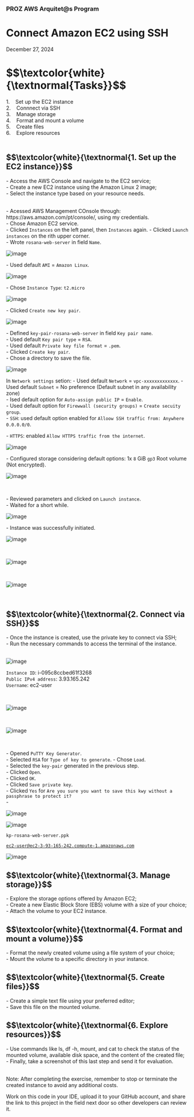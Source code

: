 <h3>PROZ AWS Arquitet@s Program</h3>
<h1>Connect Amazon EC2 using SSH</h1>
<p>December 27, 2024<br></p>




<h1 align="left"> $$\textcolor{white}{\textnormal{Tasks}}$$ </h1>
1. &nbsp;&nbsp; Set up the EC2 instance<br>
2. &nbsp;&nbsp; Connnect via SSH<br>
3. &nbsp;&nbsp; Manage storage<br>
4. &nbsp;&nbsp; Format and mount a volume<br>
5. &nbsp;&nbsp; Create files<br>
6. &nbsp;&nbsp; Explore resources<br>


<br>

<h2 align="left"> $$\textcolor{white}{\textnormal{1. Set up the EC2 instance}}$$ </h2>
- Access the AWS Console and navigate to the EC2 service;<br>
- Create a new EC2 instance using the Amazon Linux 2 image;<br>
- Select the instance type based on your resource needs.<br>

<br>
<p>- Acessed AWS Management COnsole through: https://aws.amazon.com/pt/console/, using my credentials.<br>
- Chose Amazon EC2 service.<br>
- Clicked <code>Instances</code> on the left panel, then <code>Instances</code> again.
- Clicked <code>Launch instances</code> on the rith upper corner.</code><br>
- Wrote <code>rosana-web-server</code> in field <code>Name</code>.


<br>

![image](https://github.com/user-attachments/assets/662edd08-924b-4096-9bf5-efd8ad39a70a)

<p>- Used default <code>AMI</code> = <code>Amazon Linux</code>.</p>

![image](https://github.com/user-attachments/assets/b285764d-b73d-4668-a41f-18ddf867f8da)

<p>- Chose <code>Instance Type</code>: <code>t2.micro</code></p>

![image](https://github.com/user-attachments/assets/2348a130-b165-4297-89f7-9daa7afdf752)

<p>- Clicked <code>Create new key pair</code>. </p>

![image](https://github.com/user-attachments/assets/bd80dd99-93b1-4ff9-a2ac-a923d0faf984)

<p>- Defined <code>key-pair-rosana-web-server</code> in field <code>Key pair name</code>.<br>
- Used default <code>Key pair type</code> = <code>RSA</code>.<br>
- Used default <code>Private key file format</code> = <code>.pem</code>.<br>
- Clicked <code>Create key pair</code>.<br>
- Chose a directory to save the file.</p>


![image](https://github.com/user-attachments/assets/2b5cb06d-8453-4469-84ec-563202f2814d)



<p>In <code>Network settings</code> setion:
- Used default <code>Network</code> = <code>vpc-xxxxxxxxxxxxx</code>.
- Used default <code>Subnet</code> = No preference (Default subnet in any availability zone)<br>
- Ised default option for <code>Auto-assign public IP</code> = <code>Enable</code>.<br>
- Used default option for <code>Firewwall (security groups)</code> = <code>Create secuity group</code>.<br>
- <code>SSH</code>: used default option enabled for <code>Alloow SSH traffic from: Anywhere 0.0.0.0/0</code>.</p>
- <code>HTTPS</code>: enabled <code>Allow HTTPS traffic from the internet</code>.</p>

![image](https://github.com/user-attachments/assets/cd6d9f0a-aa1b-40b1-acd6-373f34568a03)

<p>- Configured storage considering default options: 1x <code>8</code> GiB <code>gp3</code> Root volume (Not encrypted).</p>

![image](https://github.com/user-attachments/assets/087bef97-0c86-4284-bdf3-030f80bb6130)

<br>

<p>- Reviewed parameters and clicked on <code>Launch instance</code>.<br>
- Waited for a short while.</p>

![image](https://github.com/user-attachments/assets/752ca527-1f21-417b-9b64-993000b228dc)

<p>- Instance was successfully initiated.</p>

![image](https://github.com/user-attachments/assets/f6c6e014-125f-4820-b4ba-ccff0512ad0e)

<br>

![image](https://github.com/user-attachments/assets/a8eb97af-15e0-439a-b828-cf25f3534d2f)

<br>

![image](https://github.com/user-attachments/assets/da1ef022-76b5-40b2-92d9-4ecc92d1c9d4)

<br>


<h2 align="left"> $$\textcolor{white}{\textnormal{2. Connect via SSH}}$$ </h2>
- Once the instance is created, use the private key to connect via SSH;<br>
- Run the necessary commands to access the terminal of the instance.<br>

<br>

![image](https://github.com/user-attachments/assets/335eb197-902d-487c-8e0f-a17f37f83a30)

<p><code>Instance ID</code>: i-095c8ccbed61f3268<br>
<code>Public IPv4 address</code>: 3.93.165.242<br>
<code>Username</code>: ec2-user</code></p>

<br>

![image](https://github.com/user-attachments/assets/aafd7088-d7e8-4631-96b3-6806c4a1dfcd)

<br>

![image](https://github.com/user-attachments/assets/f5fdfac7-71ad-448b-8890-e586c2bd4975)

<br>

<p>- Opened <code>PuTTY Key Generator</code>.<br>
- Selected <code>RSA</code> for <code>Type of key to generate</code>.
- Chose <code>Load</code>.<br>
- Selected the <code>key-pair</code> generated in the previous step.<br>
- Clicked <code>Open</code>.<br>
- Clicked <code>OK</code>.<br>
- Clicked <code>Save private key</code>.<br>
- Clicked <code>Yes</code> for <code>Are you sure you want to save this kwy without a passphrase to protect it?</code><br>
- </p>

![image](https://github.com/user-attachments/assets/42e9b81b-cd3e-4eee-b344-4c7685122480)

![image](https://github.com/user-attachments/assets/f7802a35-112b-4862-bff7-2b1979c08791)



<code>kp-rosana-web-server.ppk</code>

<code>ec2-user@ec2-3-93-165-242.compute-1.amazonaws.com</code>


![image](https://github.com/user-attachments/assets/0020997f-4dc9-473b-9358-2481ac93786a)





<h2 align="left"> $$\textcolor{white}{\textnormal{3. Manage storage}}$$ </h2>
- Explore the storage options offered by Amazon EC2;<br>
- Create a new Elastic Block Store (EBS) volume with a size of your choice;<br>
- Attach the volume to your EC2 instance.<br>

<h2 align="left"> $$\textcolor{white}{\textnormal{4. Format and mount a volume}}$$ </h2>
- Format the newly created volume using a file system of your choice;<br>
- Mount the volume to a specific directory in your instance.<br>

<h2 align="left"> $$\textcolor{white}{\textnormal{5. Create files}}$$ </h2>
- Create a simple text file using your preferred editor;<br>
- Save this file on the mounted volume.<br>

<h2 align="left"> $$\textcolor{white}{\textnormal{6. Explore resources}}$$ </h2>
- Use commands like ls, df -h, mount, and cat to check the status of the mounted volume, available disk space, and the content of the created file;<br>
- Finally, take a screenshot of this last step and send it for evaluation.<br>

<br>
<p>Note: After completing the exercise, remember to stop or terminate the created instance to avoid any additional costs.<br>

Work on this code in your IDE, upload it to your GitHub account, and share the link to this project in the field next door so other developers can review it.</p>
